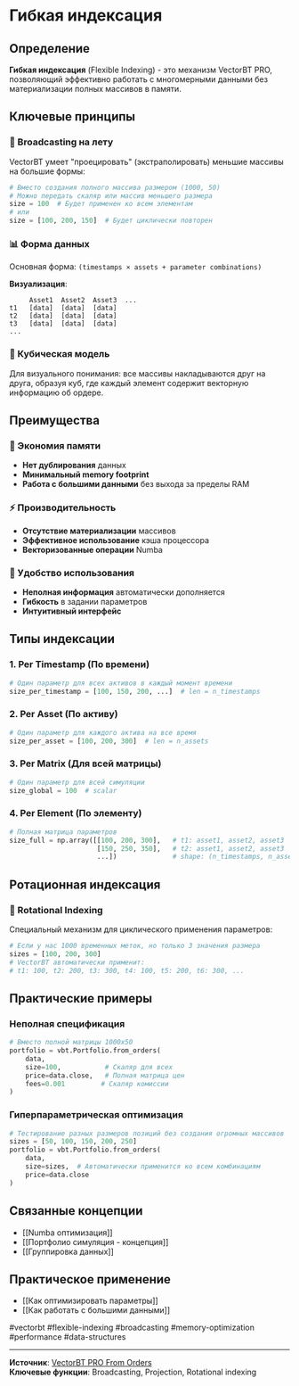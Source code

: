 # Гибкая индексация

## Определение
**Гибкая индексация** (Flexible Indexing) - это механизм VectorBT PRO, позволяющий эффективно работать с многомерными данными без материализации полных массивов в памяти.

## Ключевые принципы

### 🎯 Broadcasting на лету
VectorBT умеет "проецировать" (экстраполировать) меньшие массивы на большие формы:

```python
# Вместо создания полного массива размером (1000, 50)
# Можно передать скаляр или массив меньшего размера
size = 100  # Будет применен ко всем элементам
# или
size = [100, 200, 150]  # Будет циклически повторен
```

### 📊 Форма данных
Основная форма: `(timestamps × assets + parameter combinations)`

**Визуализация**:
```
     Asset1  Asset2  Asset3  ...
t1   [data]  [data]  [data]
t2   [data]  [data]  [data]  
t3   [data]  [data]  [data]
...
```

### 🧩 Кубическая модель
Для визуального понимания: все массивы накладываются друг на друга, образуя куб, где каждый элемент содержит векторную информацию об ордере.

## Преимущества

### 💾 Экономия памяти
- **Нет дублирования** данных
- **Минимальный memory footprint**
- **Работа с большими данными** без выхода за пределы RAM

### ⚡ Производительность
- **Отсутствие материализации** массивов
- **Эффективное использование** кэша процессора
- **Векторизованные операции** Numba

### 🔧 Удобство использования
- **Неполная информация** автоматически дополняется
- **Гибкость** в задании параметров
- **Интуитивный интерфейс**

## Типы индексации

### 1. Per Timestamp (По времени)
```python
# Один параметр для всех активов в каждый момент времени
size_per_timestamp = [100, 150, 200, ...]  # len = n_timestamps
```

### 2. Per Asset (По активу)
```python
# Один параметр для каждого актива на все время
size_per_asset = [100, 200, 300]  # len = n_assets
```

### 3. Per Matrix (Для всей матрицы)
```python
# Один параметр для всей симуляции
size_global = 100  # scalar
```

### 4. Per Element (По элементу)
```python
# Полная матрица параметров
size_full = np.array([[100, 200, 300],   # t1: asset1, asset2, asset3
                      [150, 250, 350],   # t2: asset1, asset2, asset3
                      ...])              # shape: (n_timestamps, n_assets)
```

## Ротационная индексация

### 🔄 Rotational Indexing
Специальный механизм для циклического применения параметров:

```python
# Если у нас 1000 временных меток, но только 3 значения размера
sizes = [100, 200, 300]
# VectorBT автоматически применит:
# t1: 100, t2: 200, t3: 300, t4: 100, t5: 200, t6: 300, ...
```

## Практические примеры

### Неполная спецификация
```python
# Вместо полной матрицы 1000x50
portfolio = vbt.Portfolio.from_orders(
    data,
    size=100,           # Скаляр для всех
    price=data.close,   # Полная матрица цен
    fees=0.001         # Скаляр комиссии
)
```

### Гиперпараметрическая оптимизация
```python
# Тестирование разных размеров позиций без создания огромных массивов
sizes = [50, 100, 150, 200, 250]
portfolio = vbt.Portfolio.from_orders(
    data,
    size=sizes,  # Автоматически применится ко всем комбинациям
    price=data.close
)
```

## Связанные концепции
- [[Numba оптимизация]]
- [[Портфолио симуляция - концепция]]
- [[Группировка данных]]

## Практическое применение
- [[Как оптимизировать параметры]]
- [[Как работать с большими данными]]

#vectorbt #flexible-indexing #broadcasting #memory-optimization #performance #data-structures

---
**Источник**: [VectorBT PRO From Orders](https://vectorbt.pro/pvt_7bb7e815/documentation/portfolio/from-orders/#summary)  
**Ключевые функции**: Broadcasting, Projection, Rotational indexing
